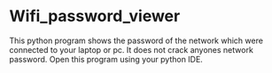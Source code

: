 # Wifi_password_viewer
This python program shows the password of the network which were connected to your laptop or pc. It does not crack anyones network password.
Open this program using your python IDE.
